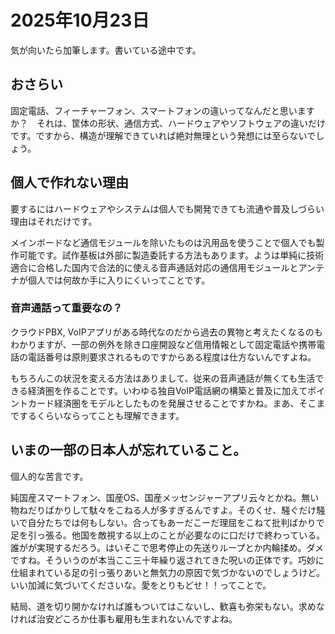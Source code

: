 # 2025年10月23日

気が向いたら加筆します。書いている途中です。

## おさらい
固定電話、フィーチャーフォン、スマートフォンの違いってなんだと思いますか？　それは、筐体の形状、通信方式、ハードウェアやソフトウェアの違いだけです。ですから、構造が理解できていれば絶対無理という発想には至らないでしょう。

## 個人で作れない理由

要するにはハードウェアやシステムは個人でも開発できても流通や普及しづらい理由はそれだけです。

メインボードなど通信モジュールを除いたものは汎用品を使うことで個人でも製作可能です。試作基板は外部に製造委託する方法もあります。ようは単純に技術適合に合格した国内で合法的に使える音声通話対応の通信用モジュールとアンテナが個人では何故か手に入りにくいってことです。

### 音声通話って重要なの？

クラウドPBX, VoIPアプリがある時代なのだから過去の異物と考えたくなるのもわかりますが、一部の例外を除き口座開設など信用情報として固定電話や携帯電話の電話番号は原則要求されるものですからある程度は仕方ないんですよね。

もちろんこの状況を変える方法はありまして、従来の音声通話が無くても生活できる経済圏を作ることです。いわゆる独自VoIP電話網の構築と普及に加えてポイントカード経済圏をモデルとしたものを発展させることですかね。まあ、そこまでするくらいならってことも理解できます。

## いまの一部の日本人が忘れていること。

個人的な苦言です。

純国産スマートフォン、国産OS、国産メッセンジャーアプリ云々とかね。無い物ねだりばかりして駄々をこねる人が多すぎるんですよ。そのくせ、騒ぐだけ騒いで自分たちでは何もしない。合ってもあーだこーだ理屈をこねて批判ばかりで足を引っ張る。他国を敵視する以上のことが必要なのに口だけで終わっている。誰がが実現するだろう。はいそこで思考停止の先送りループとか内輪揉め。ダメですね。そういうのが本当ここ三十年繰り返されてきた呪いの正体です。巧妙に仕組まれている足の引っ張りあいと無気力の原因で気づかないのでしょうけど。いい加減に気づいてくださいな。愛をとりもどせ！！ってことで。

結局、道を切り開かなければ誰もついてはこないし、歓喜も弥栄もない。求めなければ治安どころか仕事も雇用も生まれないんですよね。

